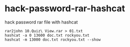 # hack-password-rar-hashcat
hack password rar file with hashcat


```
rar2john 10.Quiz\ View.rar > 01.txt  
hashcat -a 0 13600 doc.txt rockyou.txt
hashcat -m 13000 doc.txt rockyou.txt --show
```

